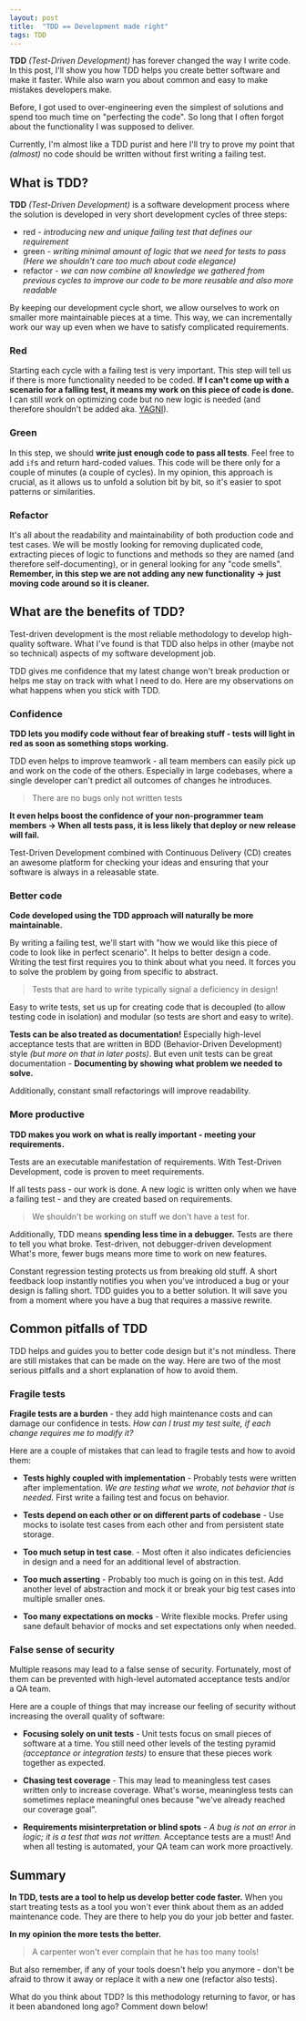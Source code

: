 ```yaml
---
layout: post
title:  "TDD == Development made right"
tags: TDD
---
```


**TDD** _(Test-Driven Development)_ has forever changed the way I write code.
In this post, I'll show you how TDD helps you create better software and make it faster.
While also warn you about common and easy to make mistakes developers make.

Before, I got used to over-engineering even the simplest of solutions
and spend too much time on "perfecting the code". So long that I often forgot about
the functionality I was supposed to deliver.

Currently, I'm almost like a TDD purist and here I'll try to prove my point that
_(almost)_ no code should be written without first writing a failing test.

## What is TDD?

**TDD** _(Test-Driven Development)_ is a software development process where the solution is developed in very short development cycles of three steps:

- red - _introducing new and unique failing test that defines our requirement_
- green - _writing minimal amount of logic that we need for tests to pass (Here we shouldn't care too much about code elegance)_
- refactor - _we can now combine all knowledge we gathered from previous cycles to improve our code to be more reusable and also more readable_

By keeping our development cycle short, we allow ourselves to work on smaller more maintainable pieces at a time. This way, we can incrementally
work our way up even when we have to satisfy complicated requirements.

### Red

Starting each cycle with a failing test is very important. This step will tell us if there is more functionality needed to be coded.
**If I can't come up with a scenario for a falling test, it means my work on this piece of code is done.**
I can still work on optimizing code but no new logic is needed (and therefore shouldn't be added aka. [YAGNI]).

### Green

In this step, we should **write just enough code to pass all tests**. Feel free to add `if`s and return hard-coded values. This code will be there
only for a couple of minutes (a couple of cycles). In my opinion, this approach is crucial, as it allows us to unfold a solution bit by bit, so it's easier
to spot patterns or similarities.

### Refactor

It's all about the readability and maintainability of both production code and test cases. We will be mostly looking for removing duplicated code,
extracting pieces of logic to functions and methods so they are named (and therefore self-documenting), or in general looking for any "code smells".
**Remember, in this step we are not adding any new functionality -> just moving code around so it is cleaner.**

## What are the benefits of TDD?

Test-driven development is the most reliable methodology to develop high-quality software.
What I've found is that TDD also helps in other (maybe not so technical) aspects
of my software development job.

TDD gives me confidence that my latest change won't break production
or helps me stay on track with what I need to do.
Here are my observations on what happens when you stick with TDD.

### Confidence

**TDD lets you modify code without fear of breaking stuff - tests will light in red as soon as something stops working.**

TDD even helps to improve teamwork - all team members can easily pick up and work on the code of the others.
Especially in large codebases, where a single developer can't predict all outcomes of changes he introduces.

> There are no bugs only not written tests

**It even helps boost the confidence of your non-programmer team members -> When all tests pass, it is less likely that deploy or new release will fail.**

Test-Driven Development combined with Continuous Delivery (CD) creates an awesome platform for checking your ideas
and ensuring that your software is always in a releasable state.

### Better code

**Code developed using the TDD approach will naturally be more maintainable.**

By writing a failing test, we'll start with
"how we would like this piece of code to look like in perfect scenario".
It helps to better design a code. Writing the test first requires you to think about what you need. It forces you to solve the problem by going from specific to abstract.

> Tests that are hard to write typically signal a deficiency in design!

Easy to write tests, set us up for creating code that is decoupled (to allow testing code in isolation)
and modular (so tests are short and easy to write).

**Tests can be also treated as documentation!** Especially high-level acceptance tests that are written in BDD (Behavior-Driven Development) style _(but more on that in later posts)_.
But even unit tests can be great documentation - **Documenting by showing what problem we needed to solve.**

Additionally, constant small refactorings will improve readability.

### More productive

**TDD makes you work on what is really important - meeting your requirements.**

Tests are an executable manifestation of requirements. With Test-Driven Development, code is proven to meet requirements.

If all tests pass - our work is done. A new logic is written only when we have a failing test - and they are created based on requirements.

> We shouldn't be working on stuff we don't have a test for.

Additionally, TDD means **spending less time in a debugger.**
Tests are there to tell you what broke. Test-driven, not debugger-driven development
What's more, fewer bugs means more time to work on new features.

Constant regression testing protects us from breaking old stuff.
A short feedback loop instantly notifies you when you've introduced a bug or your design is falling short.
TDD guides you to a better solution. It will save you from a moment where you have a bug that requires a massive rewrite.

## Common pitfalls of TDD

TDD helps and guides you to better code design but it's not mindless.
There are still mistakes that can be made on the way.
Here are two of the most serious pitfalls and a short explanation of how to avoid them.

### Fragile tests

**Fragile tests are a burden** - they add high maintenance costs and can damage our confidence in tests.
_How can I trust my test suite, if each change requires me to modify it?_

Here are a couple of mistakes that can lead to fragile tests and how to avoid them:

- **Tests highly coupled with implementation** - Probably tests were written after implementation. _We are testing what we wrote, not behavior that is needed._ First write a failing test and focus on behavior.

- **Tests depend on each other or on different parts of codebase** - Use mocks to isolate test cases from each other and from persistent state storage.

- **Too much setup in test case**. - Most often it also indicates deficiencies in design and a need for an additional level of abstraction.

- **Too much asserting** - Probably too much is going on in this test. Add another level of abstraction and mock it or break your big test cases into multiple smaller ones.

- **Too many expectations on mocks** - Write flexible mocks. Prefer using sane default behavior of mocks and set expectations only when needed.

### False sense of security

Multiple reasons may lead to a false sense of security.
Fortunately, most of them can be prevented with high-level automated acceptance tests
and/or a QA team.

Here are a couple of things that may increase our feeling of security without increasing
the overall quality of software:

- **Focusing solely on unit tests** - Unit tests focus on small pieces of software at a time.
You still need other levels of the testing pyramid _(acceptance or integration tests)_ to ensure
that these pieces work together as expected.

- **Chasing test coverage** - This may lead to meaningless test cases written only to
increase coverage. What's worse, meaningless tests can sometimes replace meaningful ones
because "we've already reached our coverage goal".

- **Requirements misinterpretation or blind spots** - _A bug is not an error in logic; it is a test that was not written._ Acceptance tests are a must! And when all testing is automated, your QA team can work more proactively.

## Summary

**In TDD, tests are a tool to help us develop better code faster.**
When you start treating tests as a tool you won't ever think about them as an added maintenance code.
They are there to help you do your job better and faster.

**In my opinion the more tests the better.**

> A carpenter won't ever complain that he has too many tools!

But also remember, if any of your tools doesn't help you anymore -
don't be afraid to throw it away or replace it with a new one (refactor also tests).

What do you think about TDD? Is this methodology returning to favor, or has it been abandoned long ago?  Comment down below!

<!-- Links -->
[YAGNI]: https://en.wikipedia.org/wiki/You_aren%27t_gonna_need_it
